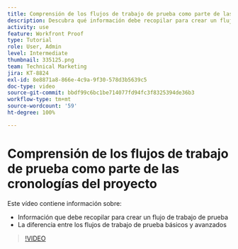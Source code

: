 ```yaml
---
title: Comprensión de los flujos de trabajo de prueba como parte de las cronologías del proyecto
description: Descubra qué información debe recopilar para crear un flujo de trabajo de prueba y la diferencia entre los flujos de trabajo de prueba básicos y avanzados en  [!DNL  Workfront].
activity: use
feature: Workfront Proof
type: Tutorial
role: User, Admin
level: Intermediate
thumbnail: 335125.png
team: Technical Marketing
jira: KT-8824
exl-id: 8e8871a8-866e-4c9a-9f30-578d3b5639c5
doc-type: video
source-git-commit: bbdf99c6bc1be714077fd94fc3f8325394de36b3
workflow-type: tm+mt
source-wordcount: '59'
ht-degree: 100%

---
```


# Comprensión de los flujos de trabajo de prueba como parte de las cronologías del proyecto

Este vídeo contiene información sobre:

* Información que debe recopilar para crear un flujo de trabajo de prueba
* La diferencia entre los flujos de trabajo de prueba básicos y avanzados

>[!VIDEO](https://video.tv.adobe.com/v/335125/?quality=12&learn=on&enablevpops=1)



